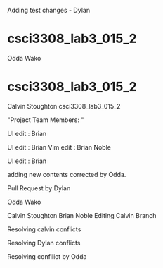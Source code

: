 
Adding test changes - Dylan
# csci3308_lab3_015_2

Odda Wako

# csci3308_lab3_015_2

Calvin Stoughton
csci3308_lab3_015_2

"Project Team Members: "

UI edit : Brian


UI edit : Brian
Vim edit : Brian Noble




UI edit : Brian


adding new contents
corrected by Odda.

Pull Request by Dylan

Odda Wako


Calvin Stoughton
Brian Noble
Editing Calvin Branch

Resolving calvin conflicts

Resolving Dylan conflicts

Resolving confilict by Odda
